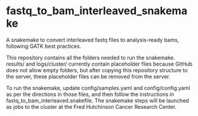 # fastq_to_bam_interleaved_snakemake
A snakemake to convert interleaved fastq files to analysis-ready bams, following GATK best practices.

This repository contains all the folders needed to run the snakemake. results/ and logs/cluster/ currently contain placeholder files because GitHub does not allow empty folders, but after copying this repository structure to the server, these placeholder files can be removed from the server.

To run the snakemake, update config/samples.yaml and config/config.yaml as per the directions in those files, and then follow the instructions in fastq_to_bam_interleaved.snakefile. The snakemake steps will be launched as jobs to the cluster at the Fred Hutchinson Cancer Research Center.
